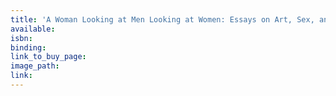 ```yaml
---
title: 'A Woman Looking at Men Looking at Women: Essays on Art, Sex, and the Mind'
available:
isbn:
binding:
link_to_buy_page:
image_path:
link:
---
```

